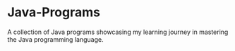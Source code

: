 # Java-Programs
A collection of Java programs showcasing my learning journey in mastering the Java programming language.
